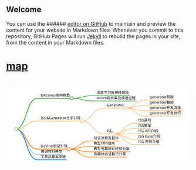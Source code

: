 ## Welcome


You can use the ###### [editor on GitHub](https://github.com/andzlw/andzlw.github.io/edit/main/README.md) to maintain and preview the content for your website in Markdown files.
Whenever you commit to this repository, GitHub Pages will run [Jekyll](https://jekyllrb.com/) to rebuild the pages in your site, from the content in your Markdown files.

# [map](map.md)
# ![map_svg](map.md.svg)

